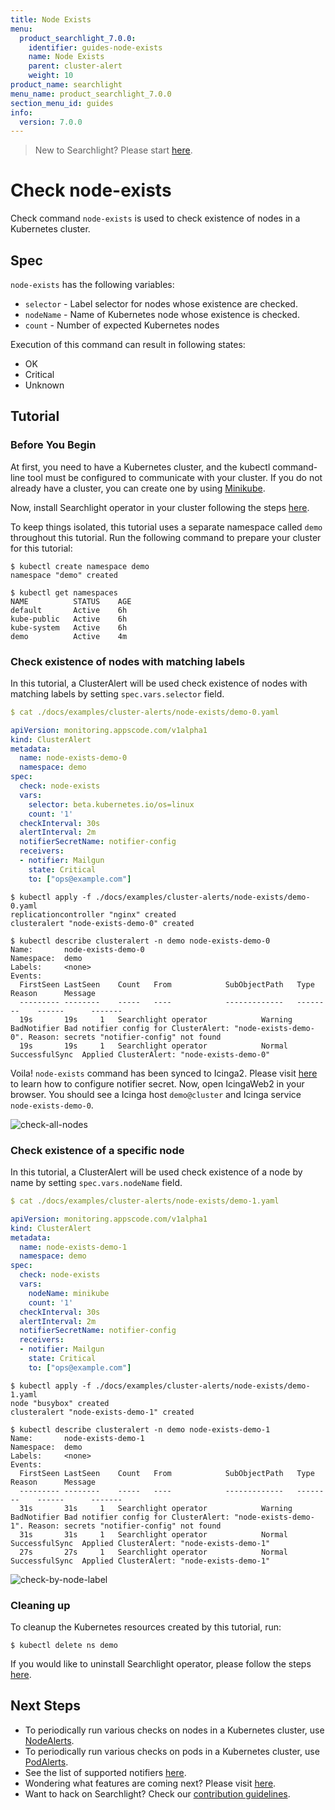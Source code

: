```yaml
---
title: Node Exists
menu:
  product_searchlight_7.0.0:
    identifier: guides-node-exists
    name: Node Exists
    parent: cluster-alert
    weight: 10
product_name: searchlight
menu_name: product_searchlight_7.0.0
section_menu_id: guides
info:
  version: 7.0.0
---
```


> New to Searchlight? Please start [here](/products/searchlight/7.0.0/concepts/README).

# Check node-exists

Check command `node-exists` is used to check existence of nodes in a Kubernetes cluster.


## Spec
`node-exists` has the following variables:

- `selector` - Label selector for nodes whose existence are checked.
- `nodeName` - Name of Kubernetes node whose existence is checked.
- `count` - Number of expected Kubernetes nodes

Execution of this command can result in following states:

- OK
- Critical
- Unknown


## Tutorial

### Before You Begin
At first, you need to have a Kubernetes cluster, and the kubectl command-line tool must be configured to communicate with your cluster. If you do not already have a cluster, you can create one by using [Minikube](https://github.com/kubernetes/minikube).

Now, install Searchlight operator in your cluster following the steps [here](/products/searchlight/7.0.0/setup/install).

To keep things isolated, this tutorial uses a separate namespace called `demo` throughout this tutorial. Run the following command to prepare your cluster for this tutorial:

```console
$ kubectl create namespace demo
namespace "demo" created

$ kubectl get namespaces
NAME          STATUS    AGE
default       Active    6h
kube-public   Active    6h
kube-system   Active    6h
demo          Active    4m
```

### Check existence of nodes with matching labels
In this tutorial, a ClusterAlert will be used check existence of nodes with matching labels by setting `spec.vars.selector` field.

```yaml
$ cat ./docs/examples/cluster-alerts/node-exists/demo-0.yaml

apiVersion: monitoring.appscode.com/v1alpha1
kind: ClusterAlert
metadata:
  name: node-exists-demo-0
  namespace: demo
spec:
  check: node-exists
  vars:
    selector: beta.kubernetes.io/os=linux
    count: '1'
  checkInterval: 30s
  alertInterval: 2m
  notifierSecretName: notifier-config
  receivers:
  - notifier: Mailgun
    state: Critical
    to: ["ops@example.com"]
```
```console
$ kubectl apply -f ./docs/examples/cluster-alerts/node-exists/demo-0.yaml
replicationcontroller "nginx" created
clusteralert "node-exists-demo-0" created

$ kubectl describe clusteralert -n demo node-exists-demo-0
Name:		node-exists-demo-0
Namespace:	demo
Labels:		<none>
Events:
  FirstSeen	LastSeen	Count	From			SubObjectPath	Type		Reason		Message
  ---------	--------	-----	----			-------------	--------	------		-------
  19s		19s		1	Searchlight operator			Warning		BadNotifier	Bad notifier config for ClusterAlert: "node-exists-demo-0". Reason: secrets "notifier-config" not found
  19s		19s		1	Searchlight operator			Normal		SuccessfulSync	Applied ClusterAlert: "node-exists-demo-0"
```

Voila! `node-exists` command has been synced to Icinga2. Please visit [here](/products/searchlight/7.0.0/guides/notifiers) to learn how to configure notifier secret. Now, open IcingaWeb2 in your browser. You should see a Icinga host `demo@cluster` and Icinga service `node-exists-demo-0`.

![check-all-nodes](/products/searchlight/7.0.0/images/cluster-alerts/node-exists/demo-0.png)


### Check existence of a specific node
In this tutorial, a ClusterAlert will be used check existence of a node by name by setting `spec.vars.nodeName` field.

```yaml
$ cat ./docs/examples/cluster-alerts/node-exists/demo-1.yaml

apiVersion: monitoring.appscode.com/v1alpha1
kind: ClusterAlert
metadata:
  name: node-exists-demo-1
  namespace: demo
spec:
  check: node-exists
  vars:
    nodeName: minikube
    count: '1'
  checkInterval: 30s
  alertInterval: 2m
  notifierSecretName: notifier-config
  receivers:
  - notifier: Mailgun
    state: Critical
    to: ["ops@example.com"]
```

```console
$ kubectl apply -f ./docs/examples/cluster-alerts/node-exists/demo-1.yaml
node "busybox" created
clusteralert "node-exists-demo-1" created

$ kubectl describe clusteralert -n demo node-exists-demo-1
Name:		node-exists-demo-1
Namespace:	demo
Labels:		<none>
Events:
  FirstSeen	LastSeen	Count	From			SubObjectPath	Type		Reason		Message
  ---------	--------	-----	----			-------------	--------	------		-------
  31s		31s		1	Searchlight operator			Warning		BadNotifier	Bad notifier config for ClusterAlert: "node-exists-demo-1". Reason: secrets "notifier-config" not found
  31s		31s		1	Searchlight operator			Normal		SuccessfulSync	Applied ClusterAlert: "node-exists-demo-1"
  27s		27s		1	Searchlight operator			Normal		SuccessfulSync	Applied ClusterAlert: "node-exists-demo-1"
```
![check-by-node-label](/products/searchlight/7.0.0/images/cluster-alerts/node-exists/demo-1.png)


### Cleaning up
To cleanup the Kubernetes resources created by this tutorial, run:

```console
$ kubectl delete ns demo
```

If you would like to uninstall Searchlight operator, please follow the steps [here](/products/searchlight/7.0.0/setup/uninstall).


## Next Steps
 - To periodically run various checks on nodes in a Kubernetes cluster, use [NodeAlerts](/products/searchlight/7.0.0/concepts/alert-types/node-alert).
 - To periodically run various checks on pods in a Kubernetes cluster, use [PodAlerts](/products/searchlight/7.0.0/concepts/alert-types/pod-alert).
 - See the list of supported notifiers [here](/products/searchlight/7.0.0/guides/notifiers).
 - Wondering what features are coming next? Please visit [here](/products/searchlight/7.0.0/roadmap).
 - Want to hack on Searchlight? Check our [contribution guidelines](/products/searchlight/7.0.0/CONTRIBUTING).
